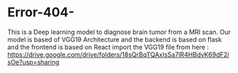 # Error-404-
This is a Deep learning model to diagnose brain tumor from a MRI scan. Our model is based of VGG19 Architecture and the backend is based on flask and the frontend is based on React
 import the VGG19 file from here : https://drive.google.com/drive/folders/18sQrBqTQAxIsSa7lR4HBdvK69dF2isOe?usp=sharing

